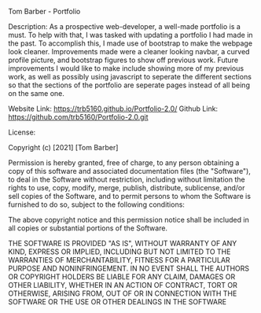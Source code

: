 Tom Barber - Portfolio

Description: As a prospective web-developer, a well-made portfolio is a must. To help with that, I was tasked with updating a portfolio I had made in the past. To accomplish this, I made use of bootstrap to make the webpage look cleaner. Improvements made were a cleaner looking navbar, a curved profile picture, and bootstrap figures to show off previous work. Future improvements I would like to make include showing more of my previous work, as well as possibly using javascript to seperate the different sections so that the sections of the portfolio are seperate pages instead of all being on the same one.

Website Link: https://trb5160.github.io/Portfolio-2.0/ Github Link: https://github.com/trb5160/Portfolio-2.0.git



License: 

Copyright (c) [2021] [Tom Barber]

Permission is hereby granted, free of charge, to any person obtaining a copy of this software and associated documentation files (the "Software"), to deal in the Software without restriction, including without limitation the rights to use, copy, modify, merge, publish, distribute, sublicense, and/or sell copies of the Software, and to permit persons to whom the Software is furnished to do so, subject to the following conditions:

The above copyright notice and this permission notice shall be included in all copies or substantial portions of the Software.

THE SOFTWARE IS PROVIDED "AS IS", WITHOUT WARRANTY OF ANY KIND, EXPRESS OR IMPLIED, INCLUDING BUT NOT LIMITED TO THE WARRANTIES OF MERCHANTABILITY, FITNESS FOR A PARTICULAR PURPOSE AND NONINFRINGEMENT. IN NO EVENT SHALL THE AUTHORS OR COPYRIGHT HOLDERS BE LIABLE FOR ANY CLAIM, DAMAGES OR OTHER LIABILITY, WHETHER IN AN ACTION OF CONTRACT, TORT OR OTHERWISE, ARISING FROM, OUT OF OR IN CONNECTION WITH THE SOFTWARE OR THE USE OR OTHER DEALINGS IN THE SOFTWARE